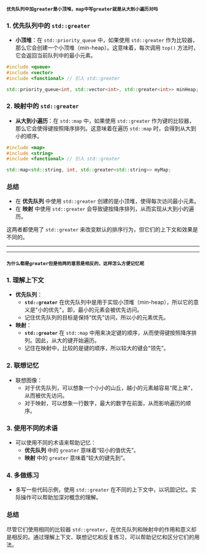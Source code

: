 

#### **`优先队列中加greater是小顶堆，map中写greater就是从大到小遍历对吗`**



### 1. **优先队列中的 `std::greater`**

- **小顶堆**：在 `std::priority_queue` 中，如果使用 `std::greater` 作为比较器，那么它会创建一个小顶堆（min-heap）。这意味着，每次调用 `top()` 方法时，它会返回当前队列中的最小元素。

```cpp
#include <queue>
#include <vector>
#include <functional> // 引入 std::greater

std::priority_queue<int, std::vector<int>, std::greater<int>> minHeap;
```

### 2. **映射中的 `std::greater`**

- **从大到小遍历**：在 `std::map` 中，如果使用 `std::greater` 作为键的比较器，那么它会使得键按照降序排列。这意味着在遍历 `std::map` 时，会得到从大到小的顺序。

```cpp
#include <map>
#include <string>
#include <functional> // 引入 std::greater

std::map<std::string, int, std::greater<std::string>> myMap;
```

### 总结

- 在 **优先队列** 中使用 `std::greater` 创建的是小顶堆，使得每次访问最小元素。
- 在 **映射** 中使用 `std::greater` 会导致键按降序排列，从而实现从大到小的遍历。

这两者都使用了 `std::greater` 来改变默认的排序行为，但它们的上下文和效果是不同的。

---

---



#### **`为什么都是greater但是他两的意思是相反的，这样怎么方便记忆呢`**



### 1. **理解上下文**

- **优先队列**：
  - **`std::greater`** 在优先队列中是用于实现小顶堆（min-heap），所以它的意义是"小的优先"。即，最小的元素会被优先访问。
  - 记住优先队列的目标是保持“优先”访问，所以小的元素优先。
- **映射**：
  - **`std::greater`** 在 `std::map` 中用来决定键的顺序，从而使得键按照降序排列。因此，从大的键开始遍历。
  - 记住在映射中，比较的是键的顺序，所以较大的键会“领先”。

### 2. **联想记忆**

- 联想图像：
  - 对于优先队列，可以想象一个小小的山丘，越小的元素越容易“爬上来”，从而被优先访问。
  - 对于映射，可以想象一行数字，最大的数字在前面，从而影响遍历的顺序。

### 3. **使用不同的术语**

- 可以使用不同的术语来帮助记忆：
  - **优先队列** 中的 `greater` 意味着“较小的值优先”。
  - **映射** 中的 `greater` 意味着“较大的键先到”。

### 4. **多做练习**

- 多写一些代码示例，使用 `std::greater` 在不同的上下文中，以巩固记忆。实际操作可以帮助加深对概念的理解。

### 总结

尽管它们使用相同的比较器 `std::greater`，在优先队列和映射中的作用和意义却是相反的。通过理解上下文、联想记忆和反复练习，可以帮助记忆和区分它们的用法。